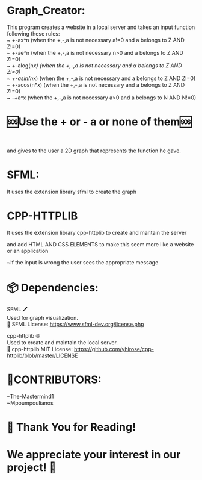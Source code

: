 # Graph_Creator:

This program creates a website in a local server and takes an input function following these rules:<br>
~ +-ax^n (when the +,-,a is not necessary a!=0 and a belongs to Z AND Z!=0)
<br>
~ +-ae^n (when the +,-,a is not necessary n>0 and a belongs to Z AND Z!=0)
<br>
~ +-alog(n*x) (when the +,-,a is not necessary and α belongs to Z AND Z!=0)
<br>
~ +-asin(n*x) (when the +,-,a is not necessary and a belongs to Z AND Z!=0) 
<br>
~ +-acos(n*x) (when the +,-,a is not necessary and a belongs to Z AND Z!=0)
<br>
~ -+a^x (when the +,-,a is not necessary a>0 and a belongs to N AND N!=0)
<br>


# 🆘Use the + or - a or none of them🆘
<br>


and gives to the user a 2D graph that represents the function he gave. 

# SFML:

It uses the extension library sfml to create the graph 

# CPP-HTTPLIB

It uses the extension library cpp-httplib to  create and mantain the server 

and add HTML AND CSS ELEMENTS to make this seem more like a website or an application 

~If the input is wrong the user sees the appropriate message 

# 📦 Dependencies:

SFML 🖊<br>
Used for graph visualization.<br>
🔗 SFML License: https://www.sfml-dev.org/license.php

cpp-httplib 🌐<br>
Used to create and maintain the local server.<br>
🔗 cpp-httplib MIT License: https://github.com/yhirose/cpp-httplib/blob/master/LICENSE



# 👥CONTRIBUTORS:

~The-Mastermind1<br>
~Mpoumpoulianos

# 🙏 Thank You for Reading!
# We appreciate your interest in our project! 🚀
